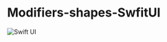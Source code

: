 # Modifiers-shapes-SwfitUI



![Swift UI](https://user-images.githubusercontent.com/61983873/142808451-5595383b-fcf5-496e-b627-598f4bf3d2a4.png)
